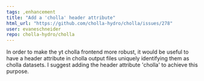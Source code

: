 ```yaml
---
tags: ,enhancement
title: "Add a 'cholla' header attribute"
html_url: "https://github.com/cholla-hydro/cholla/issues/278"
user: evaneschneider
repo: cholla-hydro/cholla
---
```


In order to make the yt cholla frontend more robust, it would be useful to have a header attribute in cholla output files uniquely identifying them as cholla datasets. I suggest adding the header attribute 'cholla' to achieve this purpose.